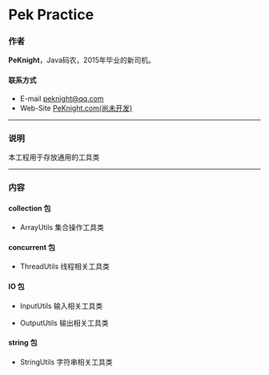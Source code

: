 # Pek Practice

### 作者

**PeKnight**，Java码农，2015年毕业的新司机。

#### 联系方式

* E-mail peknight@qq.com
* Web-Site [PeKnight.com(尚未开发)](http://www.peknight.com/)

***

### 说明

本工程用于存放通用的工具类

***

### 内容

#### collection 包

* ArrayUtils 集合操作工具类

#### concurrent 包

* ThreadUtils 线程相关工具类

#### IO 包

* InputUtils 输入相关工具类

* OutputUtils 输出相关工具类

#### string 包

* StringUtils 字符串相关工具类
